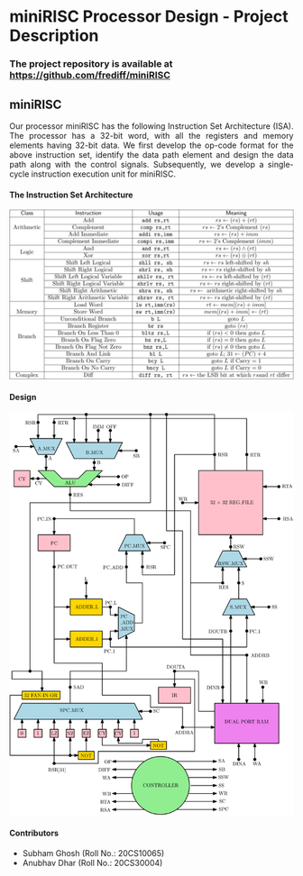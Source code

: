 

# miniRISC Processor Design - Project Description

### The project repository is available at https://github.com/frediff/miniRISC

## miniRISC 

<p align="justify">Our processor miniRISC has the following Instruction Set Architecture (ISA). The processor has a 32-bit word, with all the registers and memory elements having 32-bit data. We first develop the op-code format for the above instruction set, identify the data path element and design the data path along with the control signals. Subsequently, we develop a single-cycle instruction execution unit for miniRISC.</p>

#### The Instruction Set Architecture

![](ISA.svg)

#### Design

![](Design.svg)

#### Contributors

- Subham Ghosh (Roll No.: 20CS10065)
- Anubhav Dhar (Roll No.: 20CS30004)
